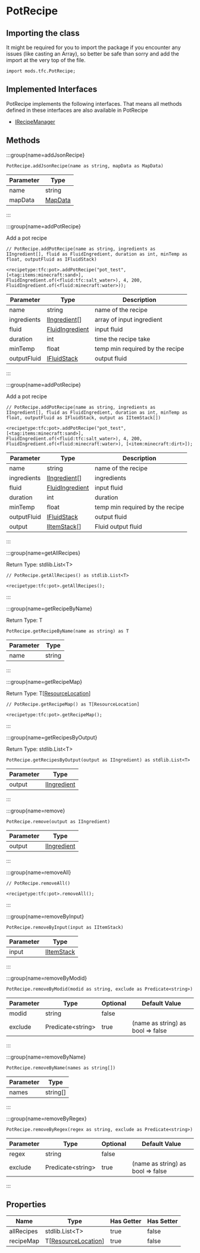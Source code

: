 # PotRecipe

## Importing the class

It might be required for you to import the package if you encounter any issues (like casting an Array), so better be safe than sorry and add the import at the very top of the file.
```zenscript
import mods.tfc.PotRecipe;
```


## Implemented Interfaces
PotRecipe implements the following interfaces. That means all methods defined in these interfaces are also available in PotRecipe

- [IRecipeManager](/vanilla/api/recipe/manager/IRecipeManager)

## Methods

:::group{name=addJsonRecipe}

```zenscript
PotRecipe.addJsonRecipe(name as string, mapData as MapData)
```

| Parameter |                 Type                 |
|-----------|--------------------------------------|
| name      | string                               |
| mapData   | [MapData](/vanilla/api/data/MapData) |


:::

:::group{name=addPotRecipe}

Add a pot recipe

```zenscript
// PotRecipe.addPotRecipe(name as string, ingredients as IIngredient[], fluid as FluidIngredient, duration as int, minTemp as float, outputFluid as IFluidStack)

<recipetype:tfc:pot>.addPotRecipe("pot_test", [<tag:items:minecraft:sand>], FluidIngredient.of(<fluid:tfc:salt_water>), 4, 200, FluidIngredient.of(<fluid:minecraft:water>));
```

|  Parameter  |                                  Type                                   |           Description           |
|-------------|-------------------------------------------------------------------------|---------------------------------|
| name        | string                                                                  | name of the recipe              |
| ingredients | [IIngredient](/vanilla/api/ingredient/IIngredient)[]                    | array of input ingredient       |
| fluid       | [FluidIngredient](/mods/TFCTweaker/Api/Ingredient/FluidStackIngredient) | input fluid                     |
| duration    | int                                                                     | time the recipe take            |
| minTemp     | float                                                                   | temp min required by the recipe |
| outputFluid | [IFluidStack](/forge/api/fluid/IFluidStack)                             | output fluid                    |


:::

:::group{name=addPotRecipe}

Add a pot recipe

```zenscript
// PotRecipe.addPotRecipe(name as string, ingredients as IIngredient[], fluid as FluidIngredient, duration as int, minTemp as float, outputFluid as IFluidStack, output as IItemStack[])

<recipetype:tfc:pot>.addPotRecipe("pot_test", [<tag:items:minecraft:sand>], FluidIngredient.of(<fluid:tfc:salt_water>), 4, 200, FluidIngredient.of(<fluid:minecraft:water>), [<item:minecraft:dirt>]);
```

|  Parameter  |                                  Type                                   |           Description           |
|-------------|-------------------------------------------------------------------------|---------------------------------|
| name        | string                                                                  | name of the recipe              |
| ingredients | [IIngredient](/vanilla/api/ingredient/IIngredient)[]                    | ingredients                     |
| fluid       | [FluidIngredient](/mods/TFCTweaker/Api/Ingredient/FluidStackIngredient) | input fluid                     |
| duration    | int                                                                     | duration                        |
| minTemp     | float                                                                   | temp min required by the recipe |
| outputFluid | [IFluidStack](/forge/api/fluid/IFluidStack)                             | output fluid                    |
| output      | [IItemStack](/vanilla/api/item/IItemStack)[]                            | Fluid output fluid              |


:::

:::group{name=getAllRecipes}

Return Type: stdlib.List&lt;T&gt;

```zenscript
// PotRecipe.getAllRecipes() as stdlib.List<T>

<recipetype:tfc:pot>.getAllRecipes();
```

:::

:::group{name=getRecipeByName}

Return Type: T

```zenscript
PotRecipe.getRecipeByName(name as string) as T
```

| Parameter |  Type  |
|-----------|--------|
| name      | string |


:::

:::group{name=getRecipeMap}

Return Type: T[[ResourceLocation](/vanilla/api/resource/ResourceLocation)]

```zenscript
// PotRecipe.getRecipeMap() as T[ResourceLocation]

<recipetype:tfc:pot>.getRecipeMap();
```

:::

:::group{name=getRecipesByOutput}

Return Type: stdlib.List&lt;T&gt;

```zenscript
PotRecipe.getRecipesByOutput(output as IIngredient) as stdlib.List<T>
```

| Parameter |                        Type                        |
|-----------|----------------------------------------------------|
| output    | [IIngredient](/vanilla/api/ingredient/IIngredient) |


:::

:::group{name=remove}

```zenscript
PotRecipe.remove(output as IIngredient)
```

| Parameter |                        Type                        |
|-----------|----------------------------------------------------|
| output    | [IIngredient](/vanilla/api/ingredient/IIngredient) |


:::

:::group{name=removeAll}

```zenscript
// PotRecipe.removeAll()

<recipetype:tfc:pot>.removeAll();
```

:::

:::group{name=removeByInput}

```zenscript
PotRecipe.removeByInput(input as IItemStack)
```

| Parameter |                    Type                    |
|-----------|--------------------------------------------|
| input     | [IItemStack](/vanilla/api/item/IItemStack) |


:::

:::group{name=removeByModid}

```zenscript
PotRecipe.removeByModid(modid as string, exclude as Predicate<string>)
```

| Parameter |          Type           | Optional |           Default Value           |
|-----------|-------------------------|----------|-----------------------------------|
| modid     | string                  | false    |                                   |
| exclude   | Predicate&lt;string&gt; | true     | (name as string) as bool => false |


:::

:::group{name=removeByName}

```zenscript
PotRecipe.removeByName(names as string[])
```

| Parameter |   Type   |
|-----------|----------|
| names     | string[] |


:::

:::group{name=removeByRegex}

```zenscript
PotRecipe.removeByRegex(regex as string, exclude as Predicate<string>)
```

| Parameter |          Type           | Optional |           Default Value           |
|-----------|-------------------------|----------|-----------------------------------|
| regex     | string                  | false    |                                   |
| exclude   | Predicate&lt;string&gt; | true     | (name as string) as bool => false |


:::


## Properties

|    Name    |                             Type                              | Has Getter | Has Setter |
|------------|---------------------------------------------------------------|------------|------------|
| allRecipes | stdlib.List&lt;T&gt;                                          | true       | false      |
| recipeMap  | T[[ResourceLocation](/vanilla/api/resource/ResourceLocation)] | true       | false      |

